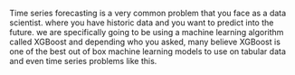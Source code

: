 Time series forecasting is a very common problem that you face as a data scientist. where you have historic data and you want to predict into the future. we are specifically going to be using a machine learning algorithm called XGBoost and depending who you asked, many believe XGBoost is one of the best out of box machine learning models to use on tabular data and even time series problems like this.
